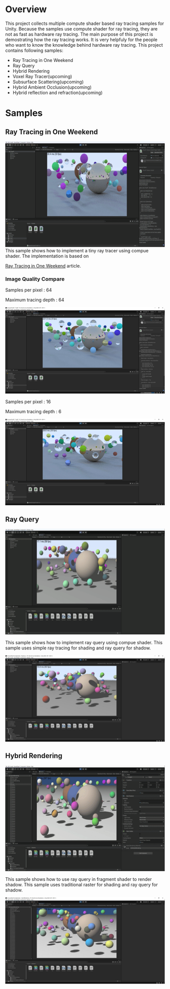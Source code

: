 # Overview

This project collects multiple compute shader based ray tracing samples for Unity. Because the samples use compute shader for ray tracing, they are not as fast as hardware ray tracing. The main purpose of this project is demostrating how the ray tracing works. It is very helpfuly for the people who want to know the knowledge behind hardware ray tracing. This project contains following samples:

- Ray Tracing in One Weekend
- Ray Query
- Hybrid Rendering
- Voxel Ray Tracer(upcoming)
- Subsurface Scattering(upcoming)
- Hybrid Ambient Occlusion(upcoming)
- Hybrid reflection and refraction(upcoming)

# Samples

## Ray Tracing in One Weekend 
<img src="./Screenshot.gif" height="333px" width="640px" >
This sample shows how to implement a tiny ray tracer using compue shader. The implementation is based on

[Ray Tracing in One Weekend](https://raytracing.github.io/books/RayTracingInOneWeekend.html) article.

### Image Quality Compare

Samples per pixel  : 64

Maximum tracing depth : 64

![](Screenshot_64x64.jpg)


Samples per pixel  : 16

Maximum tracing depth : 6

![](Screenshot.jpg)

## Ray Query
<img src="./RayQuery_Screenshot.gif" height="333px" width="640px" >

This sample shows how to implement ray query using compue shader. This sample uses simple ray tracing for shading and ray query for shadow.

![](RayQuery_Screenshot.jpg)

## Hybrid Rendering
<img src="./HybridRendering_Screenshot.gif" height="333px" width="640px" >

This sample shows how to use ray query in fragment shader to render shadow. This sample uses traditional raster for shading and ray query for shadow.

![](HybridRendering_Screenshot.jpg)






 
